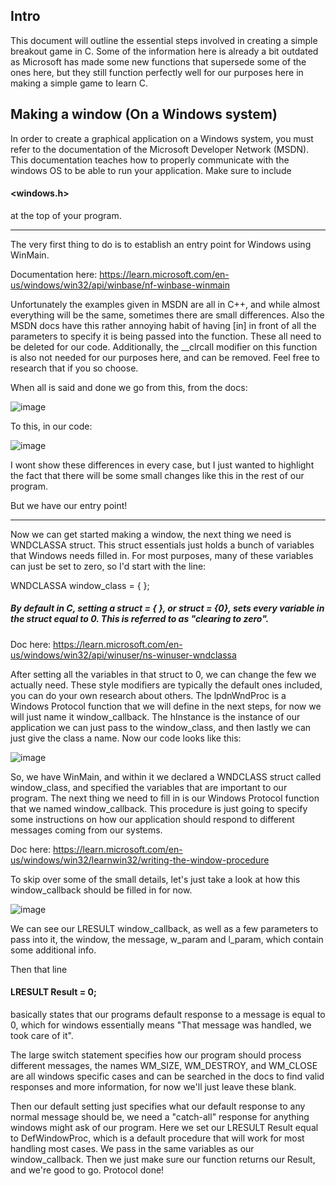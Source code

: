 ## Intro

This document will outline the essential steps involved in creating a simple breakout game in C. Some of the information here is already a bit outdated as Microsoft has made some new functions that supersede some of the ones here, but they still function perfectly well for our purposes here in making a simple game to learn C.

## Making a window (On a Windows system)

In order to create a graphical application on a Windows system, you must refer to the documentation of the Microsoft Developer Network (MSDN). This documentation teaches how to properly communicate with the windows OS to be able to run your application. Make sure to include 
#### <windows.h> 
at the top of your program.

***
The very first thing to do is to establish an entry point for Windows using WinMain.

Documentation here: https://learn.microsoft.com/en-us/windows/win32/api/winbase/nf-winbase-winmain

Unfortunately the examples given in MSDN are all in C++, and while almost everything will be the same, sometimes there are small differences. Also the MSDN docs have this rather annoying habit of having [in] in front of all the parameters to specify it is being passed into the function. These all need to be deleted for our code. Additionally, the \_\_clrcall modifier on this function is also not needed for our purposes here, and can be removed. Feel free to research that if you so choose.

When all is said and done we go from this, from the docs:

![image](https://user-images.githubusercontent.com/38634070/207461957-7914c33d-984c-4ee0-bbb1-9345d945f1cc.png)


To this, in our code:

![image](https://user-images.githubusercontent.com/38634070/207462140-7a9eb707-5329-430f-9462-683a702d1e36.png)

I wont show these differences in every case, but I just wanted to highlight the fact that there will be some small changes like this in the rest of our program.

But we have our entry point! 
***

Now we can get started making a window, the next thing we need is WNDCLASSA struct. This struct essentials just holds a bunch of variables that Windows needs filled in. For most purposes, many of these variables can just be set to zero, so I'd start with the line:

WNDCLASSA window_class = { };

##### By default in C, setting a struct = { }, or struct = {0}, sets every variable in the struct equal to 0. This is referred to as "clearing to zero".


Doc here: https://learn.microsoft.com/en-us/windows/win32/api/winuser/ns-winuser-wndclassa

After setting all the variables in that struct to 0, we can change the few we actually need. These style modifiers are typically the default ones included, you can do your own research about others. The lpdnWndProc is a Windows Protocol function that we will define in the next steps, for now we will just name it window_callback. The hInstance is the instance of our application we can just pass to the window_class, and then lastly we can just give the class a name. Now our code looks like this: 

![image](https://user-images.githubusercontent.com/38634070/207518182-9d75e421-98c7-4f70-84da-763ba718f6f2.png)

So, we have WinMain, and within it we declared a WNDCLASS struct called window_class, and specified the variables that are important to our program. The next thing we need to fill in is our Windows Protocol function that we named window_callback. This procedure is just going to specify some instructions on how our application should respond to different messages coming from our systems. 

Doc here: https://learn.microsoft.com/en-us/windows/win32/learnwin32/writing-the-window-procedure

To skip over some of the small details, let's just take a look at how this window_callback should be filled in for now.

![image](https://user-images.githubusercontent.com/38634070/207523679-ccce9d8f-54ca-4153-b12c-138eea050e96.png)

We can see our LRESULT window_callback, as well as a few parameters to pass into it, the window, the message, w_param and l_param, which contain some additional info. 

Then that line 

#### LRESULT Result = 0;

basically states that our programs default response to a message is equal to 0, which for windows essentially means "That message was handled, we took care of it".

The large switch statement specifies how our program should process different messages, the names WM_SIZE, WM_DESTROY, and WM_CLOSE are all windows specific cases and can be searched in the docs to find valid responses and more information, for now we'll just leave these blank.

Then our default setting just specifies what our default response to any normal message should be, we need a "catch-all" response for anything windows might ask of our program. Here we set our LRESULT Result equal to DefWindowProc, which is a default procedure that will work for most handling most cases. We pass in the same variables as our window_callback. Then we just make sure our function returns our Result, and we're good to go. Protocol done!




